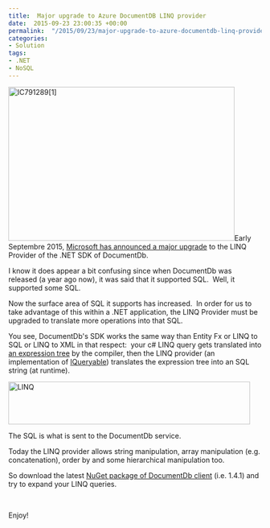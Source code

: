 ```yaml
---
title:  Major upgrade to Azure DocumentDB LINQ provider
date:  2015-09-23 23:00:35 +00:00
permalink:  "/2015/09/23/major-upgrade-to-azure-documentdb-linq-provider/"
categories:
- Solution
tags:
- .NET
- NoSQL
---
```

<a href="https://vincentlauzon.files.wordpress.com/2015/08/ic7912891.png"><img class="size-full wp-image-1172 alignright" src="https://vincentlauzon.files.wordpress.com/2015/08/ic7912891.png" alt="IC791289[1]" width="450" height="306" /></a>Early Septembre 2015, <a href="http://azure.microsoft.com/en-us/blog/azure-documentdb-s-linq-provider-just-got-better/" target="_blank">Microsoft has announced a major upgrade</a> to the LINQ Provider of the .NET SDK of DocumentDb.

I know it does appear a bit confusing since when DocumentDb was released (a year ago now), it was said that it supported SQL.  Well, it supported some SQL.

Now the surface area of SQL it supports has increased.  In order for us to take advantage of this within a .NET application, the LINQ Provider must be upgraded to translate more operations into that SQL.

You see, DocumentDb's SDK works the same way than Entity Fx or LINQ to SQL or LINQ to XML in that respect:  your c# LINQ query gets translated into <a href="http://vincentlauzon.com/2011/12/16/expression-trees-blog-series/">an expression tree</a> by the compiler, then the LINQ provider (an implementation of <a href="https://msdn.microsoft.com/en-us/library/vstudio/bb351562%28v=vs.100%29.aspx?f=255&amp;MSPPError=-2147217396" target="_blank">IQueryable</a>) translates the expression tree into an SQL string (at runtime).

<a href="https://vincentlauzon.files.wordpress.com/2015/09/linq.png"><img class="alignnone size-full wp-image-1249" src="https://vincentlauzon.files.wordpress.com/2015/09/linq.png" alt="LINQ" width="481" height="85" /></a>

The SQL is what is sent to the DocumentDb service.

Today the LINQ provider allows string manipulation, array manipulation (e.g. concatenation), order by and some hierarchical manipulation too.

So download the latest <a href="https://www.nuget.org/packages/Microsoft.Azure.DocumentDB/" target="_blank">NuGet package of DocumentDb client</a> (i.e. 1.4.1) and try to expand your LINQ queries.

&nbsp;

Enjoy!